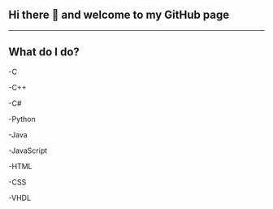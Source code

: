 ## Hi there 👋 and welcome to my GitHub page
---
## What do I do?
-C

-C++

-C#

-Python

-Java

-JavaScript

-HTML

-CSS

-VHDL



<!--
**ShayanEm/ShayanEm** is a ✨ _special_ ✨ repository because its `README.md` (this file) appears on your GitHub profile.

Here are some ideas to get you started:

- 🔭 I’m currently working on ...
- 🌱 I’m currently learning ...
- 👯 I’m looking to collaborate on ...
- 🤔 I’m looking for help with ...
- 💬 Ask me about ...
- 📫 How to reach me: ...
- 😄 Pronouns: ...
- ⚡ Fun fact: ...
<img alt = C++" = src= "https://img.shields.io/badge/C++-#00599C?"/>
-->
